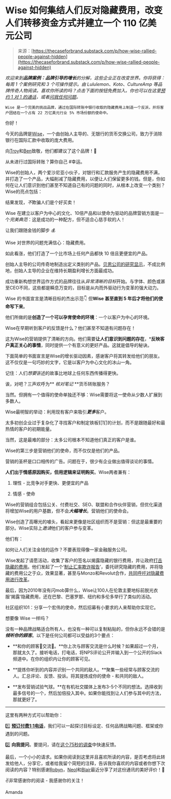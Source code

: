 <!--yml

类别：未分类

日期：2024-05-27 14:55:01

-->

# Wise 如何集结人们反对隐藏费用，改变人们转移资金方式并建立一个 110 亿美元公司

> 来源：[https://thecaseforbrand.substack.com/p/how-wise-rallied-people-against-hidden](https://thecaseforbrand.substack.com/p/how-wise-rallied-people-against-hidden)

*欢迎来到**品牌案例：品牌引导的增长**的分解，这些企业正在改变世界。你将获得：每周 1 个案例研究和 3 个可操作提示。由 Lululemon、Koto、CultureAmp 等品牌传奇人物阅读。喜欢你所读的吗？点击下面的按钮免费加入。你也可以在这里[预约 1 对 1 的通话](https://calendar.app.google/dj7wG1wQd6U2F6PK6)，或者[问我任何问题](https://x9svkvbm443.typeform.com/to/WuoUFbl9)。*

`Wise 是一个完美的挑战品牌，通过在国际转账中银行收取的隐藏费用上制造一个反派，并将客户团结在一个占有 22 万亿美元行业 5% 市场份额的使命中。`

你好！

今天的品牌是[Wise](https://wise.com/us/account/)，一个由创始人主导的、无银行的货币交换公司，致力于消除银行在国际汇款中收取的庞大费用。

向[Troy](https://twitter.com/troyassoignon)和[Ben](https://twitter.com/Ben_Phillips)致敬，他们都建议了这个品牌！🙏

从未进行过国际转账？算你自己 #幸运。

Wise的创始人，两个爱沙尼亚小伙子，对银行和汇款服务产生的隐藏费用不满，并打造了一个产品，大幅削减了隐藏费用，以便让人们保留更多的钱。但是，你如何在让人们意识到他们甚至不知道自己有的问题的同时，从根本上改变一个类别？Wise的亮点包括：

结果发现，*不*欺骗人们是个好买卖！

Wise 在建立以客户为中心的文化、10倍产品和以使命为驱动的品牌营销方面是一个*完美典范*：这是成功的一种配方，但不适合心慈手软的人！

让我们跟随金钱的脚步 💰

Wise 对世界的问题充满信心：隐藏费用。

如此看涨，他们打造了一个比市场上任何产品都快 10 倍且更便宜的产品。

创始人主导的公司传奇地制造出定义类别的产品。[贝恩公司的研究显示](https://hbr.org/2016/03/founder-led-companies-outperform-the-rest-heres-why)，不成比例地，创始人主导的企业在维持长期盈利增长方面最成功。

成功重新构想世界运作方式的品牌往往从*异常清晰的目标*开始。与字体、颜色或甚至CEO不同，这些都是瞬息万变的，目标是从内而外驱动行为变革的强大动力。

Wise 的书面宣言是清晰目标的杰出示范👇 但**Wise 甚至直到 5 年后才将他们的使命写下来**。

他们所做的是**创造了一个可以孕育使命的环境**：一个以客户为中心的环境。

Wise在早期听到客户的反馈是什么？他们甚至不知道有问题存在！

这为Wise的营销提供了清晰的方向。他们需要**让人们意识到问题的存在**，***反映客户真正关心的事情**，同时提供一个有意义的更好产品。这就是倡导的秘诀。

下面简单的书面宣言是Wise的增长驱动因素，感谢客户将其转发给他们的朋友。这不仅仅是一句巧妙的文字，它是以客户为中心文化的冰山一角。

记住：人们*想要*讲述的故事比地球上任何东西传播得更快。

诶，对吧？三声欢呼为** *核对笔记* **货币转账服务？

当然。但拥有一个值得的使命单独还不够：Wise需要将这一使命从少数人扩展到多数人。

Wise最明智的举动：利用现有客户来吸引***更多***客户。

太多初创企业过于复杂化了寻找客户和制定铁板钉钉的计划，而不是跟随最好和最热情的客户的初期能量。

当然，这是最难的部分：太多公司根本不知道他们真正的客户是谁。

Wise的第三步是营销他们的使命，而不仅仅是他们的产品。

营销的圣杯是口口相传的广告。问题在于，很少有企业做出值得谈论的事情。

**人们出于情感原因购买，但用逻辑来证明购买**。Wise两者兼有：

1.  理性 - 比竞争对手更快、更便宜的产品

1.  情感 - 使命

Wise的营销组合包括公关、付费社交、SEO、联盟和合作伙伴营销，但优化渠道将增加Wise的用户基数，但不会***大幅增长***。营销他们的使命会。

Wise创造了高曝光的噱头，看起来更像是社区组织而不是营销：但这是最重要的部分。Wise实际上*邀请*他们的客户参与变革。

他们有：

如何让人们关注金钱的运作？不要表现得像一家金融服务公司。

Wise发起了请愿活动，收集了客户的签名以揭露隐藏的银行费用，并让政府[打击隐藏的费用](https://wise.com/gb/blog/join-our-campaign-to-stophiddenfees)。他们发起了一个‘[制止汇率欺诈报告](https://wise.com/us/blog/stop-the-exchange-rate-ripoff-report)’，委托研究隐藏的费用，并将隐藏的费用公之于众，效果显著，甚至与Monzo和Revolut合作，[共同呼吁对隐藏费用进行改革](https://www.fstech.co.uk/fst/Monzo_Revolut_Wise_Demand_Urgent_Review_Of_Hidden_International_Fees.php)。

最后，因为2010年没有闪mob算什么，Wise让100人在伦敦主要地标前脱光衣服‘揭露’隐藏费用，还在巴黎、巴塞罗那、纽约和多伦多举行了类似的活动。

社区组织101：分享一个宏伟的使命，然后招募有小要求的人来帮助你实现它。

想要像 Wise 一样吗？

没有一种品牌战略适合所有人，也没有一种可以复制粘贴的，但你永远不会错的是***倾听你的顾客***。以下是任何公司都可以受益的3个要点：

+   **和你的顾客👏交流👏。**你上次与顾客交流是什么时候？如果超过一个月，那就太久了。接听电话，打电话，将NPS评论公开并输入到一个公开的Slack频道中。在你的组织内让你的顾客可见。

+   **提炼你听到的内容并识别一个共同的敌人。**聚集一些经常与顾客交流的人。汇总评论、反馈、投诉。将其提炼成你的使命 - 和共同的敌人。

+   **发布营销试验气球。**在有机社交媒体上发布3-5个不同的想法。选择收到最多信号的一个，然后加倍投入其中。如果你能找到让人们参与其中的方法，那就更好了。

* * *

这里有两种方式可以帮助你：

1️⃣ **[预订付费1:1电话](https://calendar.app.google/dj7wG1wQd6U2F6PK6)**，我们可以一起探讨目标设定、任何品牌战略问题、框架或你遇到的问题。

2️⃣ **向我提问**。要提问，请在[这个75秒的调查](https://x9svkvbm443.typeform.com/to/WuoUFbl9)中快速反馈。

最后，一个小小的请求。如果你阅读到这里并且喜欢所读的内容，是否考虑将此转发给他人，分享它，或者给我留个简短的注释，告诉我你喜欢的内容或者你想下次阅读的内容？特别感谢[Robyn](http://lnkd.in/djEmjbjc)，[Neol](https://www.linkedin.com/posts/neol_how-dark-mofo-increased-tourism-visitation-activity-7151224925507248128-L3cL/?utm_source=share&utm_medium=member_desktop)和[Blair](https://www.linkedin.com/feed/update/urn:li:ugcPost:7144405897551765505?commentUrn=urn%3Ali%3Acomment%3A%28ugcPost%3A7144405897551765505%2C7144446446342135808%29&dashCommentUrn=urn%3Ali%3Afsd_comment%3A%287144446446342135808%2Curn%3Ali%3AugcPost%3A7144405897551765505%29)最近分享了对这份通讯的美好评价！🙏

✌️非常感谢你的阅读 - 我感谢你的关注！

Amanda
